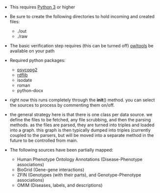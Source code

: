 * This requires [Python 3](https://www.python.org/downloads/) or higher
* Be sure to create the following directories to hold incoming and created files:
    * ./out
    *  ./raw
* The basic verification step requires (this can be turned off)
[owltools](https://code.google.com/p/owltools/wiki/InstallOWLTools) be available on your path

* Required python packages:
    * [psycopg2](http://initd.org/psycopg/)
    * [rdflib](https://code.google.com/p/rdflib/)
    * isodate
    * roman
    * python-docx

* right now this runs completely through the __init__() method.  you can select the sources to process
by commenting them on/off.

* the general strategy here is that there is one class per data source.  we define the files to be fetched,
any file scrubbing, and then the parsing methods.  as the files are parsed, they are turned into triples and
loaded into a graph.  this graph is then typically dumped into triples (currently coupled to the parsers,
but will be moved into a separate method in the future to be controlled from main.

* The following sources have been partially mapped:
    * Human Phenotype Ontology Annotations (Disease-Phenotype associations)
    * BioGrid (Gene-gene interactions)
    * ZFIN (Genotypes (with their parts), and Genotype-Phenotype associations)
    * OMIM (Diseases, labels, and descriptions)
